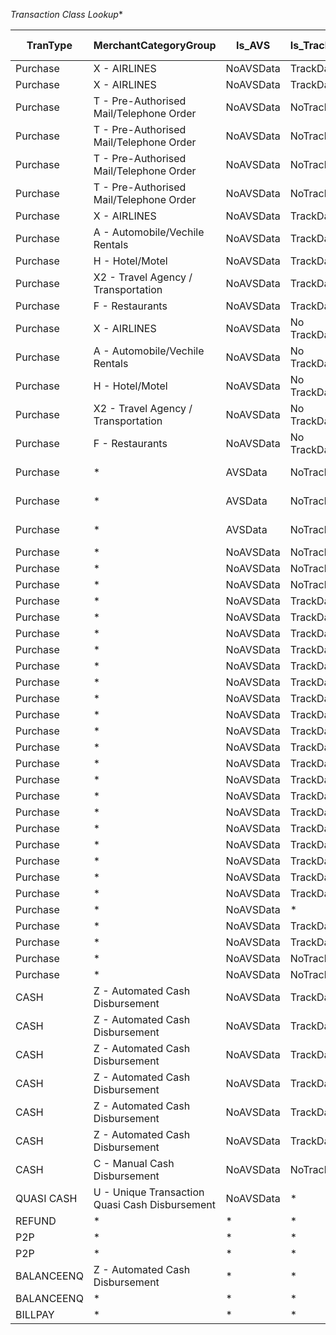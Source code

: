*Transaction Class Lookup**

| **TranType** | **MerchantCategoryGroup**                | **Is_AVS** | **Is_TrackData** | **Is_PINData** | **TransactionAmountSize** | **POSDataCodeQulalifier**               | **FromAccount** | **ToAccount** | **BrandID** | **Reserved1** | **Reserved2** | **Reserved3** | **Reserved4** | **DESCRIPTION**                          | **LOOK-UP CONDITION**                    | **RESOLVED TRANSACTION CLASSIFICATION TUPLE** | **RESOLVED ROUTING TUPLE**              | **TRANSACTION CODE** |
| ------------ | ---------------------------------------- | ---------- | ---------------- | -------------- | ------------------------- | --------------------------------------- | --------------- | ------------- | ----------- | ------------- | ------------- | ------------- | ------------- | ---------------------------------------- | ---------------------------------------- | ---------------------------------------- | --------------------------------------- | -------------------- |
| Purchase     | X - AIRLINES                             | NoAVSData  | TrackData        | PINData        | *                         | CHIP_PIN_OFFPREMISE                     | *               | *             | SE          | *             | *             | *             | *             | AIRLINE                                  | Purchase,X - AIRLINES,NoAVSData,TrackData,PINData,*,CHIP_PIN_OFFPREMISE,*,*,SE,*,*,*,* | PURCHASE,CHIP,PIN,AIRLINE                | Purchase,TO_Account**,IS_PINData**,SE   | 100                  |
| Purchase     | X - AIRLINES                             | NoAVSData  | TrackData        | PINData        | *                         | FALLBACK_CHIP_PIN_OFFPREMISE            | *               | *             | SE          | *             | *             | *             | *             | AIRLINE                                  | Purchase,X - AIRLINES,NoAVSData,TrackData,PINData,*,FALLBACK_CHIP_PIN_OFFPREMISE,*,*,SE,*,*,*,* | PURCHASE,FB_CHIP,PIN,AIRLINE             | Purchase,TO_Account**,IS_PINData**,SE   | 200                  |
| Purchase     | T - Pre-Authorised Mail/Telephone Order  | NoAVSData  | NoTrackData      | NoPINData      | *                         | MAILORDER                               | *               | *             | SE          | *             | *             | *             | *             | MOTO                                     | Purchase,T - Pre-Authorised Mail/Telephone Order,NoAVSData,NoTrackData,NoPINData,*,MAILORDER,*,*,SE,*,*,*,* | PURCHASE,MOTO                            | Purchase,TO_Account**,IS_PINData**,SE   | 300                  |
| Purchase     | T - Pre-Authorised Mail/Telephone Order  | NoAVSData  | NoTrackData      | NoPINData      | *                         | TELEORDER                               | *               | *             | SE          | *             | *             | *             | *             | MOTO                                     | Purchase,T - Pre-Authorised Mail/Telephone Order,NoAVSData,NoTrackData,NoPINData,*,TELEORDER,*,*,SE,*,*,*,* | PURCHASE,MOTO                            | Purchase,TO_Account**,IS_PINData**,SE   | 400                  |
| Purchase     | T - Pre-Authorised Mail/Telephone Order  | NoAVSData  | NoTrackData      | NoPINData      | *                         | KEYENTRY_MAILORDER                      | *               | *             | SE          | *             | *             | *             | *             | MOTO                                     | Purchase,T - Pre-Authorised Mail/Telephone Order,NoAVSData,NoTrackData,NoPINData,*,KEYENTRY_MAILORDER,*,*,SE,*,*,*,* | PURCHASE,KEYENTRY                        | Purchase,TO_Account**,IS_PINData**,SE   | 500                  |
| Purchase     | T - Pre-Authorised Mail/Telephone Order  | NoAVSData  | NoTrackData      | NoPINData      | *                         | KEYENTRY_TELEORDER                      | *               | *             | SE          | *             | *             | *             | *             | MOTO                                     | Purchase,T - Pre-Authorised Mail/Telephone Order,NoAVSData,NoTrackData,NoPINData,*,KEYENTRY_TELEORDER,*,*,SE,*,*,*,* | PURCHASE,KEYENTRY                        | Purchase,TO_Account**,IS_PINData**,SE   | 600                  |
| Purchase     | X - AIRLINES                             | NoAVSData  | TrackData        | PINData        | *                         | CHIP_PIN_ONPREMISE                      | *               | *             | SE          | *             | *             | *             | *             | TandE                                    | Purchase,X - AIRLINES,NoAVSData,*,*,*,*,*,*,SE,*,*,*,* | PURCHASE,TandE                           | Purchase,TO_Account**,IS_PINData**,SE   | 700                  |
| Purchase     | A - Automobile/Vechile Rentals           | NoAVSData  | TrackData        | PINData        | *                         | CHIP_PIN_ONPREMISE                      | *               | *             | SE          | *             | *             | *             | *             | TandE                                    | Purchase,A - Automobile/Vechile Rentals,NoAVSData,*,*,*,*,*,*,SE,*,*,*,* | PURCHASE,TandE                           | Purchase,TO_Account**,IS_PINData**,SE   | 800                  |
| Purchase     | H - Hotel/Motel                          | NoAVSData  | TrackData        | PINData        | *                         | CHIP_PIN_ONPREMISE                      | *               | *             | SE          | *             | *             | *             | *             | TandE                                    | Purchase,H - Hotel/Motel,NoAVSData,*,*,*,*,*,*,SE,*,*,*,* | PURCHASE,TandE                           | Purchase,TO_Account**,IS_PINData**,SE   | 900                  |
| Purchase     | X2 - Travel Agency / Transportation      | NoAVSData  | TrackData        | PINData        | *                         | CHIP_PIN_ONPREMISE                      | *               | *             | SE          | *             | *             | *             | *             | TandE                                    | Purchase,X2 - Travel Agency / Transportation,NoAVSData,*,*,*,*,*,*,SE,*,*,*,* | PURCHASE,TandE                           | Purchase,TO_Account**,IS_PINData**,SE   | 1000                 |
| Purchase     | F - Restaurants                          | NoAVSData  | TrackData        | PINData        | *                         | CHIP_PIN_ONPREMISE                      | *               | *             | SE          | *             | *             | *             | *             | TandE                                    | Purchase,F - Restaurants,NoAVSData,*,*,*,*,*,*,SE,*,*,*,* | PURCHASE,TandE                           | Purchase,TO_Account**,IS_PINData**,SE   | 1100                 |
| Purchase     | X - AIRLINES                             | NoAVSData  | No TrackData     | NoPINData      | *                         | ECOM                                    | *               | *             | SE          | *             | *             | *             | *             | TandE                                    | Purchase,X - AIRLINES,NoAVSData,*,*,*,*,*,*,SE,*,*,*,* | ECOM,TandE                               | Purchase,TO_Account**,IS_PINData**,SE   | 1200                 |
| Purchase     | A - Automobile/Vechile Rentals           | NoAVSData  | No TrackData     | NoPINData      | *                         | ECOM                                    | *               | *             | SE          | *             | *             | *             | *             | TandE                                    | Purchase,A - Automobile/Vechile Rentals,NoAVSData,*,*,*,*,*,*,SE,*,*,*,* | ECOM,TandE                               | Purchase,TO_Account**,IS_PINData**,SE   | 1300                 |
| Purchase     | H - Hotel/Motel                          | NoAVSData  | No TrackData     | NoPINData      | *                         | ECOM                                    | *               | *             | SE          | *             | *             | *             | *             | TandE                                    | Purchase,H - Hotel/Motel,NoAVSData,*,*,*,*,*,*,SE,*,*,*,* | ECOM,TandE                               | Purchase,TO_Account**,IS_PINData**,SE   | 1400                 |
| Purchase     | X2 - Travel Agency / Transportation      | NoAVSData  | No TrackData     | NoPINData      | *                         | ECOM                                    | *               | *             | SE          | *             | *             | *             | *             | TandE                                    | Purchase,X2 - Travel Agency / Transportation,NoAVSData,*,*,*,*,*,*,SE,*,*,*,* | ECOM,TandE                               | Purchase,TO_Account**,IS_PINData**,SE   | 1500                 |
| Purchase     | F - Restaurants                          | NoAVSData  | No TrackData     | NoPINData      | *                         | ECOM                                    | *               | *             | SE          | *             | *             | *             | *             | TandE                                    | Purchase,F - Restaurants,NoAVSData,*,*,*,*,*,*,SE,*,*,*,* | ECOM,TandE                               | Purchase,TO_Account**,IS_PINData**,SE   | 1600                 |
| Purchase     | *                                        | AVSData    | NoTrackData      | NoPINData      | *                         | ECOM                                    | *               | *             | SE          | *             | *             | *             | *             | ACC_VERIFICATION_REQ - ACVS              | Purchase,*,AVSData,*,*,*,ECOM,*,*,SE,*,*,*,* | PURCHASE,ACVS                            | Purchase,TO_Account**,IS_PINData**,SE   | 1700                 |
| Purchase     | *                                        | AVSData    | NoTrackData      | NoPINData      | *                         | ECOM_SECURE                             | *               | *             | SE          | *             | *             | *             | *             | ACC_VERIFICATION_REQ - ACVS              | Purchase,*,AVSData,*,*,*,ECOM_SECURE,*,*,SE,*,*,*,* | PURCHASE,ACVS                            | Purchase,TO_Account**,IS_PINData**,SE   | 1800                 |
| Purchase     | *                                        | AVSData    | NoTrackData      | NoPINData      | NO                        | *                                       | *               | *             | SE          | *             | *             | *             | *             | ADDRESS_VERIFICATION_REQ - AVS           | Purchase,*,AVSData,*,*,NO,*,*,*,SE,*,*,*,* | PURCHASE,AVS                             | Purchase,TO_Account**,IS_PINData**,SE   | 1900                 |
| Purchase     | *                                        | NoAVSData  | NoTrackData      | NoPINData      | *                         | RECURRING                               | *               | *             | SE          | *             | *             | *             | *             | RECURRING                                | Purchase,*,NoAVSData,*,*,*,RECURRING,*,*,SE,*,*,*,* | PURCHASE,RECURRING                       | Purchase,TO_Account**,IS_PINData**,SE   | 2000                 |
| Purchase     | *                                        | NoAVSData  | NoTrackData      | NoPINData      | *                         | ECOM                                    | *               | *             | SE          | *             | *             | *             | *             | ECOM                                     | Purchase,*,NoAVSData,NoTrackData,NoPINData,*,ECOM,*,*,SE,*,*,*,* | PURCHASE,ECOM                            | Purchase,TO_Account**,IS_PINData**,SE   | 2100                 |
| Purchase     | *                                        | NoAVSData  | NoTrackData      | NoPINData      | *                         | ECOM_SECURE                             | *               | *             | SE          | *             | *             | *             | *             | ECOM_SECURE                              | Purchase,*,NoAVSData,NoTrackData,NoPINData,*,ECOM_SECURE,*,*,SE,*,*,*,* | PURCHASE,ECOM,SECURED                    | Purchase,TO_Account**,IS_PINData**,SE   | 2200                 |
| Purchase     | *                                        | NoAVSData  | TrackData        | PINData        |                           | CHIP_PIN_ONPREMISE                      | *               | *             | SE          | *             | *             | *             | *             | POS_CHIP_PIN                             | Purchase,*,NoAVSData,TrackData,PINData,,CHIP_PIN_ONPREMISE,*,*,SE,*,*,*,* | PURCHASE,CHIP,PIN                        | Purchase,TO_Account**,IS_PINData**,SE   | 2300                 |
| Purchase     | *                                        | NoAVSData  | TrackData        | PINData        |                           | CHIP_PIN_PHYSICAL_DELIVERY              | *               | *             | SE          | *             | *             | *             | *             | POS_CHIP_PIN                             | Purchase,*,NoAVSData,TrackData,PINData,,CHIP_PIN_PHYSICAL_DELIVERY,*,*,SE,*,*,*,* | PURCHASE,CHIP,PIN                        | Purchase,TO_Account**,IS_PINData**,SE   | 2400                 |
| Purchase     | *                                        | NoAVSData  | TrackData        | PINData        |                           | CHIP_PIN_ONPREMISE_UNATTN_FUEL          | *               | *             | SE          | *             | *             | *             | *             | AFD                                      | Purchase,*,NoAVSData,TrackData,PINData,,CHIP_PIN_ONPREMISE_UNATTN_FUEL,*,*,SE,*,*,*,* | PURCHASE,CHIP,PIN,AFD                    | Purchase,TO_Account**,IS_PINData**,SE   | 2500                 |
| Purchase     | *                                        | NoAVSData  | TrackData        | PINData        |                           | CHIP_PIN_OFFPREMISE_UNATTN              | *               | *             | SE          | *             | *             | *             | *             | SELF SERVICE UNATTN                      | Purchase,*,NoAVSData,TrackData,PINData,,CHIP_PIN_OFFPREMISE_UNATTN,*,*,SE,*,*,*,* | PURCHASE,CHIP,PIN,UNATTN                 | Purchase,TO_Account**,IS_PINData**,SE   | 2600                 |
| Purchase     | *                                        | NoAVSData  | TrackData        | PINData        |                           | CHIP_PIN_AT_CARDMEMEBER_UNATTN          | *               | *             | SE          | *             | *             | *             | *             | SELF SERVICE UNATTN                      | Purchase,*,NoAVSData,TrackData,PINData,,CHIP_PIN_AT_CARDMEMEBER_UNATTN,*,*,SE,*,*,*,* | PURCHASE,CHIP,PIN,MICROATM               | Purchase,TO_Account**,IS_PINData**,SE   | 2700                 |
| Purchase     | *                                        | NoAVSData  | TrackData        | PINData        |                           | FALLBACK_CHIP_PIN_ONPREMISE             | *               | *             | SE          | *             | *             | *             | *             | POS_CHIP_PIN FALLBACK                    | Purchase,*,NoAVSData,TrackData,PINData,,FALLBACK_CHIP_PIN_ONPREMISE,*,*,SE,*,*,*,* | PURCHASE,FALLBACK,CHIP,PIN               | Purchase,TO_Account**,IS_PINData**,SE   | 2800                 |
| Purchase     | *                                        | NoAVSData  | TrackData        | PINData        |                           | FALLBACK_CHIP_PIN_PHYSICAL_DELIVERY     | *               | *             | SE          | *             | *             | *             | *             | POS_CHIP_PIN FALLBACK                    | Purchase,*,NoAVSData,TrackData,PINData,,FALLBACK_CHIP_PIN_PHYSICAL_DELIVERY,*,*,SE,*,*,*,* | PURCHASE,FALLBACK,CHIP,PIN               | Purchase,TO_Account**,IS_PINData**,SE   | 2900                 |
| Purchase     | *                                        | NoAVSData  | TrackData        | PINData        |                           | FALLBACK_CHIP_PIN_ONPREMISE_UNATTN_FUEL | *               | *             | SE          | *             | *             | *             | *             | AFD                                      | Purchase,*,NoAVSData,TrackData,PINData,,FALLBACK_CHIP_PIN_ONPREMISE_UNATTN_FUEL,*,*,SE,*,*,*,* | PURCHASE,FALLBACK,CHIP,PIN,AFD           | Purchase,TO_Account**,IS_PINData**,SE   | 3000                 |
| Purchase     | *                                        | NoAVSData  | TrackData        | PINData        |                           | FALLBACK_CHIP_PIN_OFFPREMISE_UNATTN     | *               | *             | SE          | *             | *             | *             | *             | SELF SERVICE UNATTN                      | Purchase,*,NoAVSData,TrackData,PINData,,FALLBACK_CHIP_PIN_OFFPREMISE_UNATTN,*,*,SE,*,*,*,* | PURCHASE,FALLBACK,CHIP,PIN,UNATTN        | Purchase,TO_Account**,IS_PINData**,SE   | 3100                 |
| Purchase     | *                                        | NoAVSData  | TrackData        | PINData        |                           | FALLBACK_CHIP_PIN_AT_CARDMEMEBER_UNATTN | *               | *             | SE          | *             | *             | *             | *             | SELF SERVICE UNATTN                      | Purchase,*,NoAVSData,TrackData,PINData,,FALLBACK_CHIP_PIN_AT_CARDMEMEBER_UNATTN,*,*,SE,*,*,*,* | PURCHASE,FALLBACK,CHIP,PIN               | Purchase,TO_Account**,IS_PINData**,SE   | 3200                 |
| Purchase     | *                                        | NoAVSData  | TrackData        | PINData        |                           | UNKWN_PIN_ONPREMISE                     | *               | *             | SE          | *             | *             | *             | *             | PIN                                      | Purchase,*,NoAVSData,TrackData,PINData,,UNKWN_PIN_ONPREMISE,*,*,SE,*,*,*,* | PURCHASE,PIN                             | Purchase,TO_Account**,IS_PINData**,SE   | 3300                 |
| Purchase     | *                                        | NoAVSData  | TrackData        | PINData        |                           | UNKWN_PIN_ONPREMISE_UNATTN_FUEL         | *               | *             | SE          | *             | *             | *             | *             | AFD                                      | Purchase,*,NoAVSData,TrackData,PINData,,UNKWN_PIN_ONPREMISE_UNATTN_FUEL,*,*,SE,*,*,*,* | PURCHASE,PIN,AFD                         | Purchase,TO_Account**,IS_PINData**,SE   | 3400                 |
| Purchase     | *                                        | NoAVSData  | TrackData        | PINData        |                           | UNKWN_PIN_AT_CARDMEMEBER_UNATTN         | *               | *             | SE          | *             | *             | *             | *             | SELF SERVICE UNATTN                      | Purchase,*,NoAVSData,TrackData,PINData,,UNKWN_PIN_AT_CARDMEMEBER_UNATTN,*,*,SE,*,*,*,* | PURCHASE,PIN                             | Purchase,TO_Account**,IS_PINData**,SE   | 3500                 |
| Purchase     | *                                        | NoAVSData  | TrackData        | PINData        |                           | MAG_PIN_ONPREMISE                       | *               | *             | SE          | *             | *             | *             | *             | PIN                                      | Purchase,*,NoAVSData,TrackData,PINData,,MAG_PIN_ONPREMISE,*,*,SE,*,*,*,* | PURCHASE,MAG,PIN                         | Purchase,TO_Account**,IS_PINData**,SE   | 3600                 |
| Purchase     | *                                        | NoAVSData  | TrackData        | PINData        |                           | MAG_PIN_ONPREMISE_UNATTN_FUEL           | *               | *             | SE          | *             | *             | *             | *             | AFD                                      | Purchase,*,NoAVSData,TrackData,PINData,,MAG_PIN_ONPREMISE_UNATTN_FUEL,*,*,SE,*,*,*,* | PURCHASE,MAG,PIN,AFD                     | Purchase,TO_Account**,IS_PINData**,SE   | 3700                 |
| Purchase     | *                                        | NoAVSData  | TrackData        | PINData        |                           | MAG_PIN_AT_CARDMEMEBER_UNATTN           | *               | *             | SE          | *             | *             | *             | *             | SELF SERVICE UNATTN                      | Purchase,*,NoAVSData,TrackData,PINData,,MAG_PIN_AT_CARDMEMEBER_UNATTN,*,*,SE,*,*,*,* | PURCHASE,MAG,PIN                         | Purchase,TO_Account**,IS_PINData**,SE   | 3800                 |
| Purchase     | *                                        | NoAVSData  | TrackData        | *              |                           | ONPREMISE_UNATTN_FUEL                   | *               | *             | SE          | *             | *             | *             | *             | AFD                                      | Purchase,*,NoAVSData,TrackData,*,,ONPREMISE_UNATTN_FUEL,*,*,SE,*,*,*,* | PURCHASE,AFD                             | Purchase,TO_Account**,IS_PINData**,SE   | 3900                 |
| Purchase     | *                                        | NoAVSData  | TrackData        | *              |                           | MAG_ONPREMISE_UNATTN_FUEL               | *               | *             | SE          | *             | *             | *             | *             | AFD                                      | Purchase,*,NoAVSData,TrackData,*,,MAG_ONPREMISE_UNATTN_FUEL,*,*,SE,*,*,*,* | PURCHASE,MAG,AFD                         | Purchase,TO_Account**,IS_PINData**,SE   | 4000                 |
| Purchase     | *                                        | NoAVSData  | TrackData        | *              |                           | CHIP_ONPREMISE_UNATTN_FUEL              | *               | *             | SE          | *             | *             | *             | *             | AFD                                      | Purchase,*,NoAVSData,TrackData,*,,CHIP_ONPREMISE_UNATTN_FUEL,*,*,SE,*,*,*,* | PURCHASE,CHIP,AFD                        | Purchase,TO_Account**,IS_PINData**,SE   | 4100                 |
| Purchase     | *                                        | NoAVSData  | *                | *              | *                         | CONTACTLESS                             | *               | *             | SE          | *             | *             | *             | *             | NFC                                      | Purchase,*,NoAVSData,*,*,*,CONTACTLESS,*,*,SE,*,*,*,* | PURCHASE,NFC                             | Purchase,TO_Account**,IS_PINData**,SE   | 4200                 |
| Purchase     | *                                        | NoAVSData  | TrackData        | *              | *                         | MAG_CONTACTLESS                         | *               | *             | SE          | *             | *             | *             | *             | NFC                                      | Purchase,*,NoAVSData,TrackData,*,*,MAG_CONTACTLESS,*,*,SE,*,*,*,* | PURCHASE,NFC                             | Purchase,TO_Account**,IS_PINData**,SE   | 4300                 |
| Purchase     | *                                        | NoAVSData  | TrackData        | PINData        | *                         | DEF_CARD_PRESENT                        | *               | *             | SE          | *             | *             | *             | *             | Purchase                                 | purchase,,NoAVSData,TrackData,PINData,*,DEF_CARD_PRESENT,*,*,SE,*,*,*,* | PURCHASE,CP                              | Purchase,TO__Account**,IS_PINData**,SE  | 4400                 |
| Purchase     | *                                        | NoAVSData  | NoTrackData      | NoPINData      | *                         | CARD_NOT_PRESENT                        | *               | *             | SE          | *             | *             | *             | *             | P2P                                      | P2P,*,*,*,*,*,CARD_NOT_PRESENT,*,*,SE,*,*,*,* | PURCHASE,CNP                             | P2P,TO_Account**,IS_PINData**,SE        | 4500                 |
| Purchase     | *                                        | NoAVSData  | NoTrackData      | NoPINData      | *                         | CARD_NOT_PRESENT_STANDIN                | *               | *             | SE          | *             | *             | *             | *             | P2P - STANDIN                            | P2P,*,*,*,*,*,CARD_NOT_PRESENT_STANDIN,*,*,SE,*,*,*,* | PURCHASE ,CNP- STANDIN                   | P2P,TO_Account**,IS_PINData**,SE        | 4600                 |
| CASH         | Z - Automated Cash Disbursement          | NoAVSData  | TrackData        | PINData        | *                         | CHIP_PIN_ONPREMISE                      | *               | *             | SE          | *             | *             | *             | *             | CASH WITHDRAWAL CHIP PIN                 | CASH,Z - Automated Cash Disbursement,NoAVSData,TrackData,PINData,*,CHIP_PIN_ONPREMISE,*,*,SE,*,*,*,* | CASH,CHIP,PIN                            | CASH,TO_Account**,IS_PINData**,SE       | 4700                 |
| CASH         | Z - Automated Cash Disbursement          | NoAVSData  | TrackData        | PINData        | *                         | CHIP_PIN_AT_CARDMEMEBER_UNATTN          | *               | *             | SE          | *             | *             | *             | *             | CASH WITHDRAWAL CHIP PIN -MICROATM       | CASH,Z - Automated Cash Disbursement,NoAVSData,TrackData,PINData,*,CHIP_PIN_AT_CARDMEMEBER_UNATTN,*,*,SE,*,*,*,* | CASH,CHIP,PIN,MICROATM                   | CASH,TO_Account**,IS_PINData**,SE       | 4800                 |
| CASH         | Z - Automated Cash Disbursement          | NoAVSData  | TrackData        | PINData        | *                         | FALLBACK_CHIP_PIN_ONPREMISE             | *               | *             | SE          | *             | *             | *             | *             | CASH WITHDRAWAL CHIP PIN FALLBACK        | CASH,Z - Automated Cash Disbursement,NoAVSData,TrackData,PINData,*,FALLBACK_CHIP_PIN_ONPREMISE,*,*,SE,*,*,*,* | CASH,FALBACK,CHIP,PIN                    | CASH,TO_Account**,IS_PINData**,SE       | 4900                 |
| CASH         | Z - Automated Cash Disbursement          | NoAVSData  | TrackData        | PINData        | *                         | FALLBACK_CHIP_PIN_AT_CARDMEMEBER_UNATTN | *               | *             | SE          | *             | *             | *             | *             | CASH WITHDRAWAL CHIP PIN FALLBACK - MICROATM | CASH,Z - Automated Cash Disbursement,NoAVSData,TrackData,PINData,*,FALLBACK_CHIP_PIN_AT_CARDMEMEBER_UNATTN,*,*,SE,*,*,*,* | CASH,FALBACK,CHIP,PIN,MICROATM           | CASH,TO_Account**,IS_PINData**,SE       | 5000                 |
| CASH         | Z - Automated Cash Disbursement          | NoAVSData  | TrackData        | PINData        | *                         | MAG_PIN_ONPREMISE                       | *               | *             | SE          | *             | *             | *             | *             | CASH WITHDRAWAL PIN                      | CASH,Z - Automated Cash Disbursement,NoAVSData,TrackData,PINData,*,MAG_PIN_ONPREMISE,*,*,SE,*,*,*,* | CASH,PIN                                 | CASH,TO_Account**,IS_PINData**,SE       | 5100                 |
| CASH         | Z - Automated Cash Disbursement          | NoAVSData  | TrackData        | PINData        | *                         | MAG_PIN_AT_CARDMEMEBER_UNATTN           | *               | *             | SE          | *             | *             | *             | *             | CASH WITHDRAWAL PIN - MICROATM           | CASH,Z - Automated Cash Disbursement,NoAVSData,TrackData,PINData,*,MAG_PIN_AT_CARDMEMEBER_UNATTN,*,*,SE,*,*,*,* | CASH,PIN,MICROATM                        | CASH,TO_Account**,IS_PINData**,SE       | 5200                 |
| CASH         | C - Manual Cash Disbursement             | NoAVSData  | NoTrackData      | NoPINData      | *                         | DEF_CARD_PRESENT                        | *               | *             | SE          | *             | *             | *             | *             | MANUAL CASH                              | CASH,C - Manual Cash Disbursement,NoAVSData,TrackData,PINData,*,DEF_CARD_PRESENT,*,*,SE,*,*,*,* | CASH,MANUAL                              | CASH,TO_Account**,IS_PINData**,SE       | 5300                 |
| QUASI CASH   | U - Unique Transaction Quasi Cash Disbursement | NoAVSData  | *                | *              | *                         | *                                       | *               | *             | SE          | *             | *             | *             | *             | QUASI CASH                               | QUASI CASH,U - Unique Transaction Quasi Cash Disbursement,NoAVSData,*,*,*,*,*,*,SE,*,*,*,* | QUASICASH                                | QUASI CASH,TO_Account**,IS_PINData**,SE | 5400                 |
| REFUND       | *                                        | *          | *                | *              | *                         | *                                       | *               | *             | SE          | *             | *             | *             | *             | REFUND                                   | REFUND,*,*,*,*,*,*,*,*,SE,*,*,*,*        | REFUND                                   | REFUND,TO_Account**,IS_PINData**,SE     | 5500                 |
| P2P          | *                                        | *          | *                | *              | *                         | CARD_NOT_PRESENT                        | *               | *             | SE          | *             | *             | *             | *             | P2P                                      | P2P,*,*,*,*,*,CARD_NOT_PRESENT,*,*,SE,*,*,*,* | P2P                                      | P2P,TO_Account**,IS_PINData**,SE        | 5600                 |
| P2P          | *                                        | *          | *                | *              | *                         | CARD_NOT_PRESENT_STANDIN                | *               | *             | SE          | *             | *             | *             | *             | P2P - STANDIN                            | P2P,*,*,*,*,*,CARD_NOT_PRESENT_STANDIN,*,*,SE,*,*,*,* | P2P - STANDIN                            | P2P,TO_Account**,IS_PINData**,SE        | 5700                 |
| BALANCEENQ   | Z - Automated Cash Disbursement          | *          | *                | *              | *                         | *                                       | *               | *             | SE          | *             | *             | *             | *             | ATM BALANCE ENQ                          | BALANCEENQ,Z - Automated Cash Disbursement,*,*,*,*,*,*,*,SE,*,*,*,* | BALANCEENQ,ATM                           | BALANCEENQ,TO_Account**,IS_PINData**,SE | 5800                 |
| BALANCEENQ   | *                                        | *          | *                | *              | *                         | *                                       | *               | *             | SE          | *             | *             | *             | *             | POS BALANCE ENQ                          | BALANCEENQ,*,*,*,*,*,*,*,*,SE,*,*,*,*    | BALANCEENQ,POS                           | BALANCEENQ,TO_Account**,IS_PINData**,SE | 5900                 |
| BILLPAY      | *                                        | *          | *                | *              | *                         | *                                       | *               | *             | SE          | *             | *             | *             | *             | BILLPAYMENT                              | BILLPAY,*,*,*,*,*,*,*,*,SE,*,*,*,*       | BILLPAYMENT                              | BILLPAY,TO_Account**,IS_PINData**,SE    | 6000                 |